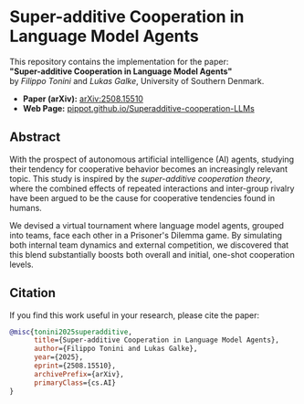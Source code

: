 # Super-additive Cooperation in Language Model Agents

This repository contains the implementation for the paper:  
**"Super-additive Cooperation in Language Model Agents"**  
by *Filippo Tonini* and *Lukas Galke*, University of Southern Denmark.

- **Paper (arXiv):** [arXiv:2508.15510](https://arxiv.org/abs/2508.15510)  
- **Web Page:** [pippot.github.io/Superadditive-cooperation-LLMs](https://pippot.github.io/Superadditive-cooperation-LLMs/)



## Abstract

With the prospect of autonomous artificial intelligence (AI) agents, studying their tendency for cooperative behavior becomes an increasingly relevant topic. This study is inspired by the *super-additive cooperation theory*, where the combined effects of repeated interactions and inter-group rivalry have been argued to be the cause for cooperative tendencies found in humans.

We devised a virtual tournament where language model agents, grouped into teams, face each other in a Prisoner's Dilemma game. By simulating both internal team dynamics and external competition, we discovered that this blend substantially boosts both overall and initial, one-shot cooperation levels.

## Citation

If you find this work useful in your research, please cite the paper:

```bibtex
@misc{tonini2025superadditive,
      title={Super-additive Cooperation in Language Model Agents}, 
      author={Filippo Tonini and Lukas Galke},
      year={2025},
      eprint={2508.15510},
      archivePrefix={arXiv},
      primaryClass={cs.AI}
}
